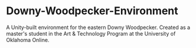 # Downy-Woodpecker-Environment
A Unity-built environment for the eastern Downy Woodpecker. Created as a master's student in the Art &amp; Technology Program at the University of Oklahoma Online.
